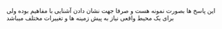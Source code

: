 این پاسخ ها بصورت نمونه هست و صرفا جهت نشان دادن آشنایی با مفاهیم بوده ولی برای یک محیط واقعی نیاز به پیش زمینه ها و تغییرات مختلف میباشد
